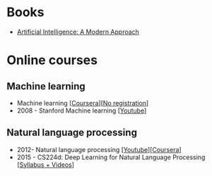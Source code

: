 # <a name="h.kfqjb1azmeo"></a>Books

- [Artificial Intelligence: A Modern Approach](https://www.google.com/url?q=http://www.amazon.ca/Artificial-Intelligence-Modern-Approach-Edition/dp/0136042597&sa=D&usg=AFQjCNGHL-M4qZ-qlIbZ-uK5kpP8x1YOJg)

# <a name="h.raa9daycpk57"></a>Online courses

## <a name="h.xkd0yw73hq33"></a>Machine learning

- Machine learning [[Coursera](https://www.google.com/url?q=https://www.coursera.org/learn/machine-learning&sa=D&usg=AFQjCNGrOJh3J4C4i-9RnvvpW5JJqvQaOQ)][[No registration](https://www.google.com/url?q=https://class.coursera.org/ml-003/lecture&sa=D&usg=AFQjCNFQ5kzVMSz4Pby2fpla5t2B8fqZ_g)]
- 2008 - Stanford Machine learning [[Youtube](https://www.google.com/url?q=https://www.youtube.com/view_play_list?p%3DA89DCFA6ADACE599&sa=D&usg=AFQjCNFta_Vv9qompYMDnHesiz0OTIXgNQ)]

## <a name="h.y022qifq2nsf"></a>Natural language processing

- 2012- Natural language processing [[Youtube](https://www.google.com/url?q=https://www.youtube.com/watch?v%3DnfoudtpBV68%26list%3DPL4LJlvG_SDpxQAwZYtwfXcQr7kGnl9W93&sa=D&usg=AFQjCNGRC2P5hH0MWHMCO_H4oaFCUJPytw)][[Coursera](https://www.google.com/url?q=https://class.coursera.org/nlp/lecture&sa=D&usg=AFQjCNGCLt6UWguP6zC_Mblix07sDOHjqg)]
- 2015 - CS224d: Deep Learning for Natural Language Processing [[Syllabus + Videos](https://www.google.com/url?q=http://cs224d.stanford.edu/syllabus.html&sa=D&usg=AFQjCNFyX6qW79w4XEkeJ4H1uyCCGQ0I_Q)]